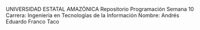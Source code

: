 UNIVERSIDAD ESTATAL AMAZÓNICA
Repositorio Programación Semana 10
Carrera: Ingeniería en Tecnologías de la Información
Nombre: Andrés Eduardo Franco Taco
